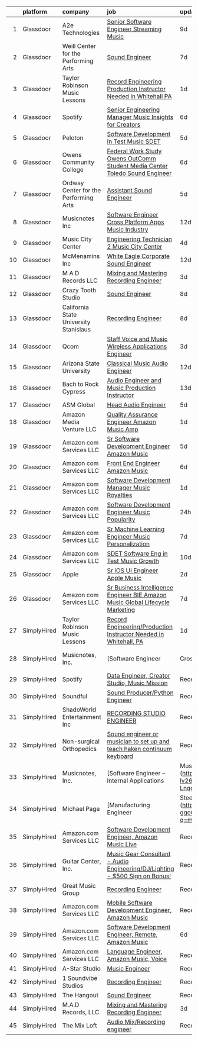 

|    | platform    | company                                | job                                                                                                                                                                                                                                                                                                                                                                                                                                                                                                                                                                                                                                                                                                                                                                                                                                                                                                                                                                                                                                                                                                                                                                                                                                                                                                                                                   | update_time   | location               |
|---:|:------------|:---------------------------------------|:------------------------------------------------------------------------------------------------------------------------------------------------------------------------------------------------------------------------------------------------------------------------------------------------------------------------------------------------------------------------------------------------------------------------------------------------------------------------------------------------------------------------------------------------------------------------------------------------------------------------------------------------------------------------------------------------------------------------------------------------------------------------------------------------------------------------------------------------------------------------------------------------------------------------------------------------------------------------------------------------------------------------------------------------------------------------------------------------------------------------------------------------------------------------------------------------------------------------------------------------------------------------------------------------------------------------------------------------------|:--------------|:-----------------------|
|  1 | Glassdoor   | A2e Technologies                       | [Senior Software Engineer  Streaming Music ](https://www.glassdoor.com/partner/jobListing.htm?pos=126&ao=1136043&s=58&guid=00000182cea70ce1a6bed4205c5bc631&src=GD_JOB_AD&t=SR&vt=w&ea=1&cs=1_c7be01d0&cb=1661324430891&jobListingId=1008070692080&jrtk=3-0-1gb7ae383kujo801-1gb7ae38himbv800-d22245dfa3e12a86-)                                                                                                                                                                                                                                                                                                                                                                                                                                                                                                                                                                                                                                                                                                                                                                                                                                                                                                                                                                                                                                      | 9d            | Seattle, WA            |
|  2 | Glassdoor   | Weill Center for the Performing Arts   | [Sound Engineer](https://www.glassdoor.com/partner/jobListing.htm?pos=114&ao=1136043&s=58&guid=00000182cea70ce1a6bed4205c5bc631&src=GD_JOB_AD&t=SR&vt=w&ea=1&cs=1_ee50fcea&cb=1661324430889&jobListingId=1008073732344&jrtk=3-0-1gb7ae383kujo801-1gb7ae38himbv800-4906a36905a240fe-)                                                                                                                                                                                                                                                                                                                                                                                                                                                                                                                                                                                                                                                                                                                                                                                                                                                                                                                                                                                                                                                                  | 7d            | Sheboygan, WI          |
|  3 | Glassdoor   | Taylor Robinson Music Lessons          | [Record Engineering Production Instructor Needed in Whitehall  PA](https://www.glassdoor.com/partner/jobListing.htm?pos=103&ao=1110586&s=58&guid=00000182cea70ce1a6bed4205c5bc631&src=GD_JOB_AD&t=SR&vt=w&ea=1&cs=1_b20c8cb8&cb=1661324430888&jobListingId=1008086287667&cpc=F4EED0218A761C36&jrtk=3-0-1gb7ae383kujo801-1gb7ae38himbv800-1a49f22c6c62b140--6NYlbfkN0D2mBjioXDfHviVfPXw-es61kLkFdYWZ5GvAyCnO6C8pObxd6-lQ9d0H1DYe0OeZnbJnW8VRFWDnbJQOVYZv0wXkmpTDsFTP3kvhjXR9KjjWTssYL3XUAbD69nL383oolZ1PPw5VXsushpbTZA-o2dSvYkYc2SC2F62M-orPkCtWA5wWmkC3If0ABXF2-7lgIFy-YwKzKxGMqTn8GlU_XhTTuHYlPBg4qc1-gj720oVNIaOI2bV7HtCw8dmVtsirzWVxt235XhVNdrOwm6Sq_85yHdj6uPw8jpvOJDbHup-lYaD09dZs9BzxUqq1xrSIMFmFBee_94plWMZ-qj_fp6Xfy7o6cvxn7A6nIVfvgFY8P7ww3FwwVXq1I4Pu9jEDCsggArbMjGOMdB7E6agUGkDN5Xr6j0i4WTcCp1ac8_QZixpOrZeDEO9Klhw231CDr4NETBpW6Dx9S9q21y7whlh84OoUoDq6W2zx18hmK-7WN-YHbePoLe9i0_5-YfMdYY%3D)                                                                                                                                                                                                                                                                                                                                                                                                                                             | 1d            | United States          |
|  4 | Glassdoor   | Spotify                                | [Senior Engineering Manager  Music Insights for Creators](https://www.glassdoor.com/partner/jobListing.htm?pos=122&ao=1136043&s=58&guid=00000182cea70ce1a6bed4205c5bc631&src=GD_JOB_AD&t=SR&vt=w&cs=1_08f89270&cb=1661324430890&jobListingId=1008076493793&jrtk=3-0-1gb7ae383kujo801-1gb7ae38himbv800-fefaf5b0f0c6d0af-)                                                                                                                                                                                                                                                                                                                                                                                                                                                                                                                                                                                                                                                                                                                                                                                                                                                                                                                                                                                                                              | 6d            | New York, NY           |
|  5 | Glassdoor   | Peloton                                | [Software Development In Test   Music  SDET ](https://www.glassdoor.com/partner/jobListing.htm?pos=115&ao=1136043&s=58&guid=00000182cea70ce1a6bed4205c5bc631&src=GD_JOB_AD&t=SR&vt=w&ea=1&cs=1_7a83e117&cb=1661324430890&jobListingId=1008078798511&jrtk=3-0-1gb7ae383kujo801-1gb7ae38himbv800-c188b00975dabe46-)                                                                                                                                                                                                                                                                                                                                                                                                                                                                                                                                                                                                                                                                                                                                                                                                                                                                                                                                                                                                                                     | 5d            | Atlanta, GA            |
|  6 | Glassdoor   | Owens Community College                | [Federal Work Study  Owens OutComm Student Media Center Toledo  Sound Engineer](https://www.glassdoor.com/partner/jobListing.htm?pos=116&ao=1136043&s=58&guid=00000182cea70ce1a6bed4205c5bc631&src=GD_JOB_AD&t=SR&vt=w&cs=1_37f126d4&cb=1661324430890&jobListingId=1008076523041&jrtk=3-0-1gb7ae383kujo801-1gb7ae38himbv800-4ada3dd420aafbd1-)                                                                                                                                                                                                                                                                                                                                                                                                                                                                                                                                                                                                                                                                                                                                                                                                                                                                                                                                                                                                        | 6d            | Toledo, OH             |
|  7 | Glassdoor   | Ordway Center for the Performing Arts  | [Assistant Sound Engineer](https://www.glassdoor.com/partner/jobListing.htm?pos=113&ao=1136043&s=58&guid=00000182cea70ce1a6bed4205c5bc631&src=GD_JOB_AD&t=SR&vt=w&ea=1&cs=1_1a636a71&cb=1661324430889&jobListingId=1008079532547&jrtk=3-0-1gb7ae383kujo801-1gb7ae38himbv800-5856df3a239138d6-)                                                                                                                                                                                                                                                                                                                                                                                                                                                                                                                                                                                                                                                                                                                                                                                                                                                                                                                                                                                                                                                        | 5d            | Saint Paul, MN         |
|  8 | Glassdoor   | Musicnotes  Inc                        | [Software Engineer   Cross Platform Apps   Music Industry](https://www.glassdoor.com/partner/jobListing.htm?pos=101&ao=1110586&s=58&guid=00000182cea70ce1a6bed4205c5bc631&src=GD_JOB_AD&t=SR&vt=w&ea=1&cs=1_a3f8aed2&cb=1661324430888&jobListingId=1008067368242&cpc=0C139D4CAD5A6DB2&jrtk=3-0-1gb7ae383kujo801-1gb7ae38himbv800-e171e5a85bb6462c--6NYlbfkN0AzOvrGu_UugWgn3GqKRF9Dlu_Ew02IZ-2nOt7BxrJX_T9UyePuI4_eSA9dYE24Ro-DFYisjcrrJvnhkC_jcplk_fuPq1eQhYKVGE5Yr45F8QB9Fb0xbh6VTVKyPOCp_L9i2wi79_pybUfwGBDH2ZiKUA5hML8qZIM2-j4Va3zVneCVXGMXCBsvODHOMcfeYzl-7OCiNcjKiTKucBB9t8sb7-3SKxiQ-jsMrGuTOhDc5yOi-W5sP018LweGQyy5gbRmkBFmQ2m30x194Pl7LRj5aCSCbpDcrX-tMbwAQIG6ld8kgqCFVVo3zwqEizTmcqtZjcIvXuW-3_AqansBLERRpz94F5ht_8wZcQqrAmyrhbJa8K-L5y_cThyUP8emuD4HivlKR4AdFcMA55EVk2k7ZhPuMlzvBM0yRlQ1ql0x4x58ZN_4niehKMETBEw2Zyi7kOB_MP4MSc-eXgRAvdnBtBBh8-8idBYhx1m9ZMCx6H-JiNiM5ixb-cZNGaonZD5qUiUoParQKmQezAcvzK9HNeEpEKtRtxg%3D)                                                                                                                                                                                                                                                                                                                                                                                                                     | 12d           | Remote                 |
|  9 | Glassdoor   | Music City Center                      | [Engineering Technician 2   Music City Center](https://www.glassdoor.com/partner/jobListing.htm?pos=121&ao=1136043&s=58&guid=00000182cea70ce1a6bed4205c5bc631&src=GD_JOB_AD&t=SR&vt=w&ea=1&cs=1_bf8cbaaf&cb=1661324430890&jobListingId=1008081103182&jrtk=3-0-1gb7ae383kujo801-1gb7ae38himbv800-7b7f49e13b736bab-)                                                                                                                                                                                                                                                                                                                                                                                                                                                                                                                                                                                                                                                                                                                                                                                                                                                                                                                                                                                                                                    | 4d            | Nashville, TN          |
| 10 | Glassdoor   | McMenamins  Inc                        | [White Eagle Corporate Sound Engineer](https://www.glassdoor.com/partner/jobListing.htm?pos=117&ao=1136043&s=58&guid=00000182cea70ce1a6bed4205c5bc631&src=GD_JOB_AD&t=SR&vt=w&cs=1_242a7105&cb=1661324430890&jobListingId=1008067513994&jrtk=3-0-1gb7ae383kujo801-1gb7ae38himbv800-44081700c6343591-)                                                                                                                                                                                                                                                                                                                                                                                                                                                                                                                                                                                                                                                                                                                                                                                                                                                                                                                                                                                                                                                 | 12d           | Portland, OR           |
| 11 | Glassdoor   | M A D Records  LLC                     | [Mixing and Mastering Recording Engineer](https://www.glassdoor.com/partner/jobListing.htm?pos=104&ao=1136043&s=58&guid=00000182cea70ce1a6bed4205c5bc631&src=GD_JOB_AD&t=SR&vt=w&ea=1&cs=1_3d552e15&cb=1661324430889&jobListingId=1008082851002&jrtk=3-0-1gb7ae383kujo801-1gb7ae38himbv800-1ef587c60b88b873-)                                                                                                                                                                                                                                                                                                                                                                                                                                                                                                                                                                                                                                                                                                                                                                                                                                                                                                                                                                                                                                         | 3d            | Las Vegas, NV          |
| 12 | Glassdoor   | Crazy Tooth Studio                     | [Sound Engineer](https://www.glassdoor.com/partner/jobListing.htm?pos=109&ao=1136043&s=58&guid=00000182cea70ce1a6bed4205c5bc631&src=GD_JOB_AD&t=SR&vt=w&ea=1&cs=1_b1ad0d8e&cb=1661324430889&jobListingId=1008072463616&jrtk=3-0-1gb7ae383kujo801-1gb7ae38himbv800-f5d2c4a718942a67-)                                                                                                                                                                                                                                                                                                                                                                                                                                                                                                                                                                                                                                                                                                                                                                                                                                                                                                                                                                                                                                                                  | 8d            | Reno, NV               |
| 13 | Glassdoor   | California State University Stanislaus | [Recording Engineer](https://www.glassdoor.com/partner/jobListing.htm?pos=125&ao=1136043&s=58&guid=00000182cea70ce1a6bed4205c5bc631&src=GD_JOB_AD&t=SR&vt=w&cs=1_19e7439b&cb=1661324430891&jobListingId=1008072092650&jrtk=3-0-1gb7ae383kujo801-1gb7ae38himbv800-c45e8aecef8da5d2-)                                                                                                                                                                                                                                                                                                                                                                                                                                                                                                                                                                                                                                                                                                                                                                                                                                                                                                                                                                                                                                                                   | 8d            | Turlock, CA            |
| 14 | Glassdoor   | Qcom                                   | [Staff Voice and Music Wireless Applications Engineer](https://www.glassdoor.com/partner/jobListing.htm?pos=106&ao=1136043&s=58&guid=00000182cea70ce1a6bed4205c5bc631&src=GD_JOB_AD&t=SR&vt=w&cs=1_6422f996&cb=1661324430889&jobListingId=1008082683202&jrtk=3-0-1gb7ae383kujo801-1gb7ae38himbv800-b226a5106e9df6db-)                                                                                                                                                                                                                                                                                                                                                                                                                                                                                                                                                                                                                                                                                                                                                                                                                                                                                                                                                                                                                                 | 3d            | San Jose, CA           |
| 15 | Glassdoor   | Arizona State University               | [Classical Music Audio Engineer](https://www.glassdoor.com/partner/jobListing.htm?pos=118&ao=1136043&s=58&guid=00000182cea70ce1a6bed4205c5bc631&src=GD_JOB_AD&t=SR&vt=w&cs=1_79d33752&cb=1661324430890&jobListingId=1008067160129&jrtk=3-0-1gb7ae383kujo801-1gb7ae38himbv800-121832ac7e6dd511-)                                                                                                                                                                                                                                                                                                                                                                                                                                                                                                                                                                                                                                                                                                                                                                                                                                                                                                                                                                                                                                                       | 12d           | Phoenix, AZ            |
| 16 | Glassdoor   | Bach to Rock Cypress                   | [Audio Engineer and Music Production Instructor](https://www.glassdoor.com/partner/jobListing.htm?pos=119&ao=1136043&s=58&guid=00000182cea70ce1a6bed4205c5bc631&src=GD_JOB_AD&t=SR&vt=w&ea=1&cs=1_113db220&cb=1661324430890&jobListingId=1008065309403&jrtk=3-0-1gb7ae383kujo801-1gb7ae38himbv800-35a1e42543f182e4-)                                                                                                                                                                                                                                                                                                                                                                                                                                                                                                                                                                                                                                                                                                                                                                                                                                                                                                                                                                                                                                  | 13d           | Cypress, TX            |
| 17 | Glassdoor   | ASM Global                             | [Head Audio Engineer](https://www.glassdoor.com/partner/jobListing.htm?pos=110&ao=1136043&s=58&guid=00000182cea70ce1a6bed4205c5bc631&src=GD_JOB_AD&t=SR&vt=w&cs=1_7704c682&cb=1661324430889&jobListingId=1008079907544&jrtk=3-0-1gb7ae383kujo801-1gb7ae38himbv800-0804dc700544879d-)                                                                                                                                                                                                                                                                                                                                                                                                                                                                                                                                                                                                                                                                                                                                                                                                                                                                                                                                                                                                                                                                  | 5d            | Tacoma, WA             |
| 18 | Glassdoor   | Amazon Media Venture LLC               | [Quality Assurance Engineer   Amazon Music  Amp](https://www.glassdoor.com/partner/jobListing.htm?pos=107&ao=1136043&s=58&guid=00000182cea70ce1a6bed4205c5bc631&src=GD_JOB_AD&t=SR&vt=w&cs=1_888ba6ef&cb=1661324430889&jobListingId=1008086504695&jrtk=3-0-1gb7ae383kujo801-1gb7ae38himbv800-7523a481ea660ac7-)                                                                                                                                                                                                                                                                                                                                                                                                                                                                                                                                                                                                                                                                                                                                                                                                                                                                                                                                                                                                                                       | 1d            | Culver City, CA        |
| 19 | Glassdoor   | Amazon com Services LLC                | [Sr  Software Development Engineer  Amazon Music](https://www.glassdoor.com/partner/jobListing.htm?pos=120&ao=1136043&s=58&guid=00000182cea70ce1a6bed4205c5bc631&src=GD_JOB_AD&t=SR&vt=w&cs=1_0fbb8baf&cb=1661324430890&jobListingId=1008078624918&jrtk=3-0-1gb7ae383kujo801-1gb7ae38himbv800-1840bd66ea54e6f3-)                                                                                                                                                                                                                                                                                                                                                                                                                                                                                                                                                                                                                                                                                                                                                                                                                                                                                                                                                                                                                                      | 5d            | San Francisco, CA      |
| 20 | Glassdoor   | Amazon com Services LLC                | [Front End Engineer   Amazon Music](https://www.glassdoor.com/partner/jobListing.htm?pos=105&ao=1136043&s=58&guid=00000182cea70ce1a6bed4205c5bc631&src=GD_JOB_AD&t=SR&vt=w&cs=1_dda0528e&cb=1661324430889&jobListingId=1008075514788&jrtk=3-0-1gb7ae383kujo801-1gb7ae38himbv800-715a8f6f79b0da99-)                                                                                                                                                                                                                                                                                                                                                                                                                                                                                                                                                                                                                                                                                                                                                                                                                                                                                                                                                                                                                                                    | 6d            | Culver City, CA        |
| 21 | Glassdoor   | Amazon com Services LLC                | [Software Development Manager  Music Royalties](https://www.glassdoor.com/partner/jobListing.htm?pos=124&ao=1136043&s=58&guid=00000182cea70ce1a6bed4205c5bc631&src=GD_JOB_AD&t=SR&vt=w&cs=1_a30b727d&cb=1661324430891&jobListingId=1008084966267&jrtk=3-0-1gb7ae383kujo801-1gb7ae38himbv800-ef39db2e1ec86342-)                                                                                                                                                                                                                                                                                                                                                                                                                                                                                                                                                                                                                                                                                                                                                                                                                                                                                                                                                                                                                                        | 1d            | San Francisco, CA      |
| 22 | Glassdoor   | Amazon com Services LLC                | [Software Development Engineer  Music Popularity](https://www.glassdoor.com/partner/jobListing.htm?pos=108&ao=1136043&s=58&guid=00000182cea70ce1a6bed4205c5bc631&src=GD_JOB_AD&t=SR&vt=w&cs=1_4c93c28e&cb=1661324430889&jobListingId=1008088339861&jrtk=3-0-1gb7ae383kujo801-1gb7ae38himbv800-bb4dfd6ed8595ac2-)                                                                                                                                                                                                                                                                                                                                                                                                                                                                                                                                                                                                                                                                                                                                                                                                                                                                                                                                                                                                                                      | 24h           | San Francisco, CA      |
| 23 | Glassdoor   | Amazon com Services LLC                | [Sr Machine Learning Engineer  Music Personalization](https://www.glassdoor.com/partner/jobListing.htm?pos=112&ao=1136043&s=58&guid=00000182cea70ce1a6bed4205c5bc631&src=GD_JOB_AD&t=SR&vt=w&cs=1_9d49a874&cb=1661324430889&jobListingId=1008073674728&jrtk=3-0-1gb7ae383kujo801-1gb7ae38himbv800-81a5f7bbc616b67b-)                                                                                                                                                                                                                                                                                                                                                                                                                                                                                                                                                                                                                                                                                                                                                                                                                                                                                                                                                                                                                                  | 7d            | San Francisco, CA      |
| 24 | Glassdoor   | Amazon com Services LLC                | [SDET  Software Eng in Test  Music Growth](https://www.glassdoor.com/partner/jobListing.htm?pos=111&ao=1136043&s=58&guid=00000182cea70ce1a6bed4205c5bc631&src=GD_JOB_AD&t=SR&vt=w&cs=1_dfc02fc6&cb=1661324430889&jobListingId=1008069543759&jrtk=3-0-1gb7ae383kujo801-1gb7ae38himbv800-01ef90ed90cfbf63-)                                                                                                                                                                                                                                                                                                                                                                                                                                                                                                                                                                                                                                                                                                                                                                                                                                                                                                                                                                                                                                             | 10d           | Remote                 |
| 25 | Glassdoor   | Apple                                  | [Sr  iOS UI Engineer Apple Music](https://www.glassdoor.com/partner/jobListing.htm?pos=102&ao=1110586&s=58&guid=00000182cea70ce1a6bed4205c5bc631&src=GD_JOB_AD&t=SR&vt=w&cs=1_42790384&cb=1661324430888&jobListingId=1008084352061&cpc=F41FEAB56D215062&jrtk=3-0-1gb7ae383kujo801-1gb7ae38himbv800-2aec7d6187f7ac12--6NYlbfkN0BvKrLyj5gPmtZO9T8euul8TCxuuKNOtzRJOomxnwSEodTz2Bc-sPZl1dBMH13w-jPuKJeE-AIwC7Kr9dxNbSC99z9IpOWBNe5cTyp3hBnw4tgYhST3YHA6r8srSklhEraOV3bjTPy_9ZJqjF8Mo5R78jrEKmNaDwOWoLNlLtdt2qS6-fYdx7TjuYTGSWdkcUb_SGXx8Xczpxj_kPPv9xRmiPUhTR4xcPWaaP7FZZjgB_n0J4VVI5dGvYCX9JLqFcvyko0hfZ3F-ukRfItWJhTnaZJEGQZjZY8zePAFGNWORIQzfxUR40uqvxCl_z33HgT44_iwxqtRieX_cOheBSazie4kUUciRr7kx_hliLN0sFoyVtVLayqsdoYjCP5kZU-UrCpkOv6BQMv42Xq26Q3-j4OXWBoF4pRyXe1v54GSqiKZwjtW_dayB5Uue6gWlPx6hdH1cI_jQjE9n10tx1qUdEgmoXog81UJvbHHkakBivbyHQloM051WzMbLYWu8KoHaT-eoWADoeNhLNfGQGEM6_8wrBA7Gl9k5pD5niMQUVHGk-N9528I_TqfbAuk-jKDNBAb4CykZurpef4uKl9MzvDz22ytZ9Lm_8qhIyWc0WIujmHVWtwIjJwa23y_jG2Vj8Pb4vqNMtqxyA03-2lVdSq0Ydp7l7EI_ANyDkvSY4iDceLbAslFo0cpy_gmPEbUACGPKwMlxtW4YAGENA8Y635BWQfreTUnhle6LDxrpJyveZh_NFqVCv7oh3rX1_5KDtgl73imySxMu_ZQmBM1khtkSz7zRDpf_Sw_Q2dJzi7Zfyj4hTHSpeGljvSvBVEa0KPpEHLtE20EDx0oCQupYzgUQIva5nIJ-K2OV3uMMR4NhaX4TFrhmW6n1ddLxX6zPKfFEXmmEuhd_yI73m3MlfBL9IML-4QIWRZLF2eBcjCZ5ydwDo72YTwRdjCLrYR3ttWDt-x0virC9woaJMTC) | 2d            | Seattle, WA            |
| 26 | Glassdoor   | Amazon com Services LLC                | [Sr  Business Intelligence Engineer  BIE   Amazon Music  Global Lifecycle Marketing](https://www.glassdoor.com/partner/jobListing.htm?pos=123&ao=1136043&s=58&guid=00000182cea70ce1a6bed4205c5bc631&src=GD_JOB_AD&t=SR&vt=w&cs=1_32541dea&cb=1661324430890&jobListingId=1008073700991&jrtk=3-0-1gb7ae383kujo801-1gb7ae38himbv800-e872857eb0fee584-)                                                                                                                                                                                                                                                                                                                                                                                                                                                                                                                                                                                                                                                                                                                                                                                                                                                                                                                                                                                                   | 7d            | Culver City, CA        |
| 27 | SimplyHired | Taylor Robinson Music Lessons          | [Record Engineering/Production Instructor Needed in Whitehall, PA](https://www.simplyhired.com/job/IsH7jqt2YnftYZxs_yj1u1OOA9vbgKe1wt_NOcbP6hAOxAlWjXJ8pg?q=music+engineer)                                                                                                                                                                                                                                                                                                                                                                                                                                                                                                                                                                                                                                                                                                                                                                                                                                                                                                                                                                                                                                                                                                                                                                           | 1d            | Whitehall Township, PA |
| 28 | SimplyHired | Musicnotes, Inc.                       | [Software Engineer | Cross-Platform Apps | Music Industry](https://www.simplyhired.com/job/k8E4fg8SWWqgvPsk4kBA2CqJDhhUZAmYysUfvRGHibz7cVQEY9wzyw?q=music+engineer)                                                                                                                                                                                                                                                                                                                                                                                                                                                                                                                                                                                                                                                                                                                                                                                                                                                                                                                                                                                                                                                                                                                                                                                   | 12d           | Remote                 |
| 29 | SimplyHired | Spotify                                | [Data Engineer, Creator Studio, Music Mission](https://www.simplyhired.com/job/gx6_0Pe4pjCb2iMDm-oEabY8egsyZ1Ii5bgjJRk6_cKJ1o2Hf2rTOA?q=music+engineer)                                                                                                                                                                                                                                                                                                                                                                                                                                                                                                                                                                                                                                                                                                                                                                                                                                                                                                                                                                                                                                                                                                                                                                                               | Recently      | New York, NY           |
| 30 | SimplyHired | Soundful                               | [Sound Producer/Python Engineer](https://www.simplyhired.com/job/fKwTfqRWVzhZJJT6yoybTUB5_pL76wxlddnu6kqy2_naoU7JVaHVBQ?q=music+engineer)                                                                                                                                                                                                                                                                                                                                                                                                                                                                                                                                                                                                                                                                                                                                                                                                                                                                                                                                                                                                                                                                                                                                                                                                             | Recently      | Remote                 |
| 31 | SimplyHired | ShadoWorld Entertainment Inc           | [RECORDING STUDIO ENGINEER](https://www.simplyhired.com/job/GwCuzAE1Z75JKGOc64ylj3GPMzBTziX1HpRLOs1Ry1SWuirAjqBXVA?q=music+engineer)                                                                                                                                                                                                                                                                                                                                                                                                                                                                                                                                                                                                                                                                                                                                                                                                                                                                                                                                                                                                                                                                                                                                                                                                                  | Recently      | Los Angeles, CA        |
| 32 | SimplyHired | Non-surgical Orthopedics               | [Sound engineer or musician to set up and teach haken continuum keyboard](https://www.simplyhired.com/job/7y5RxfWgvBhvD5ARANj7xR1wS24g3fPvxpYIHCnLHOc6p5-BJXdA0g?q=music+engineer)                                                                                                                                                                                                                                                                                                                                                                                                                                                                                                                                                                                                                                                                                                                                                                                                                                                                                                                                                                                                                                                                                                                                                                    | Recently      | Hicksville, NY         |
| 33 | SimplyHired | Musicnotes, Inc.                       | [Software Engineer – Internal Applications | Music Industry](https://www.simplyhired.com/job/CJj4BR8cQSu-lv26kchc9c99R6mB050UHH-Lnqgt3YQdfFX2vFlL3A?q=music+engineer)                                                                                                                                                                                                                                                                                                                                                                                                                                                                                                                                                                                                                                                                                                                                                                                                                                                                                                                                                                                                                                                                                                                                                                                 | 13d           | Remote                 |
| 34 | SimplyHired | Michael Page                           | [Manufacturing Engineer | Steel Drums](https://www.simplyhired.com/job/inkhrWtj930LpUrb-ggo0gnzhUFLFSzRzJo32n-Ot9jYamjHbIsD-A?q=music+engineer)                                                                                                                                                                                                                                                                                                                                                                                                                                                                                                                                                                                                                                                                                                                                                                                                                                                                                                                                                                                                                                                                                                                                                                                                       | Recently      | Cicero, IL             |
| 35 | SimplyHired | Amazon.com Services LLC                | [Software Development Engineer, Amazon Music Live](https://www.simplyhired.com/job/mpgzgT6r885fjDF9t9oYbhMiUPQvAME3CQopjyPobkAI9WLjTXZnMg?q=music+engineer)                                                                                                                                                                                                                                                                                                                                                                                                                                                                                                                                                                                                                                                                                                                                                                                                                                                                                                                                                                                                                                                                                                                                                                                           | Recently      | Remote +1 location     |
| 36 | SimplyHired | Guitar Center, Inc.                    | [Music Gear Consultant - Audio Engineering/DJ/Lighting - $500 Sign on Bonus!](https://www.simplyhired.com/job/A1q2-hoFBf33n2hzvrtqJdUCpA-f5UgA83I6sNug1CkHmCGdLFdqzA?q=music+engineer)                                                                                                                                                                                                                                                                                                                                                                                                                                                                                                                                                                                                                                                                                                                                                                                                                                                                                                                                                                                                                                                                                                                                                                | Recently      | Nashville, TN          |
| 37 | SimplyHired | Great Music Group                      | [Recording Engineer](https://www.simplyhired.com/job/KdtBz20qTjUZIp8oO0tR_6v4kEIhLgO5XK_RByszcRqXz1WmRjoiUg?q=music+engineer)                                                                                                                                                                                                                                                                                                                                                                                                                                                                                                                                                                                                                                                                                                                                                                                                                                                                                                                                                                                                                                                                                                                                                                                                                         | Recently      | Minneapolis, MN        |
| 38 | SimplyHired | Amazon.com Services LLC                | [Mobile Software Development Engineer, Amazon Music](https://www.simplyhired.com/job/qpZ7cPNrZcyH3y7ATHRbNq2zJe1qRN6fP1y5rWh5cHJ7dL64YkvgZw?q=music+engineer)                                                                                                                                                                                                                                                                                                                                                                                                                                                                                                                                                                                                                                                                                                                                                                                                                                                                                                                                                                                                                                                                                                                                                                                         | Recently      | Remote +3 locations    |
| 39 | SimplyHired | Amazon.com Services LLC                | [Software Development Engineer, Remote, Amazon Music](https://www.simplyhired.com/job/d65y3BBFgV5dLOtO9e9WUMV5tuMFDJ0s8EwJtEMZSQeqRopxjao6dw?q=music+engineer)                                                                                                                                                                                                                                                                                                                                                                                                                                                                                                                                                                                                                                                                                                                                                                                                                                                                                                                                                                                                                                                                                                                                                                                        | 6d            | Remote +6 locations    |
| 40 | SimplyHired | Amazon.com Services LLC                | [Language Engineer, Amazon Music, Voice](https://www.simplyhired.com/job/oaGROVGBOFN9owpVU0K1uN-uyLIDhrDggB2xk_gjpnBBE1Ppa0CvkA?q=music+engineer)                                                                                                                                                                                                                                                                                                                                                                                                                                                                                                                                                                                                                                                                                                                                                                                                                                                                                                                                                                                                                                                                                                                                                                                                     | Recently      | San Francisco, CA      |
| 41 | SimplyHired | A-Star Studio                          | [Music Engineer](https://www.simplyhired.com/job/RdaeId60Ue9oxOizVh_YqnRObvSqB0jKFDQ-OD7wq_ym8U6y6gfcLw?q=music+engineer)                                                                                                                                                                                                                                                                                                                                                                                                                                                                                                                                                                                                                                                                                                                                                                                                                                                                                                                                                                                                                                                                                                                                                                                                                             | Recently      | Dallas, TX             |
| 42 | SimplyHired | 1 Soundvibe Studios                    | [Recording Engineer](https://www.simplyhired.com/job/XylTkI5J2rGQUwUyb-5J2gOHNNrfHaeNpKWRciYPgRZcRkriQFUQlQ?q=music+engineer)                                                                                                                                                                                                                                                                                                                                                                                                                                                                                                                                                                                                                                                                                                                                                                                                                                                                                                                                                                                                                                                                                                                                                                                                                         | Recently      | Houston, TX            |
| 43 | SimplyHired | The Hangout                            | [Sound Engineer](https://www.simplyhired.com/job/pPtma4KfpJL8yv0IV160PCctZ7zJieTNPnwDrISJ5-REzhgDQyRTVw?q=music+engineer)                                                                                                                                                                                                                                                                                                                                                                                                                                                                                                                                                                                                                                                                                                                                                                                                                                                                                                                                                                                                                                                                                                                                                                                                                             | Recently      | Myrtle Beach, SC       |
| 44 | SimplyHired | M.A.D Records, LLC                     | [Mixing and Mastering Recording Engineer](https://www.simplyhired.com/job/r6gEzpa8IpEq3bLcoqpJWi_0HY-nV7vsLkJTArOKZQ8_acy40nqipw?q=music+engineer)                                                                                                                                                                                                                                                                                                                                                                                                                                                                                                                                                                                                                                                                                                                                                                                                                                                                                                                                                                                                                                                                                                                                                                                                    | 3d            | Las Vegas, NV          |
| 45 | SimplyHired | The Mix Loft                           | [Audio Mix/Recording engineer](https://www.simplyhired.com/job/rIGHsg24O55jJJ8A9DMRFO6VT6NUvTOsIHmD2TpNycdZI4evhs-lig?q=music+engineer)                                                                                                                                                                                                                                                                                                                                                                                                                                                                                                                                                                                                                                                                                                                                                                                                                                                                                                                                                                                                                                                                                                                                                                                                               | Recently      | Quincy, MA             |